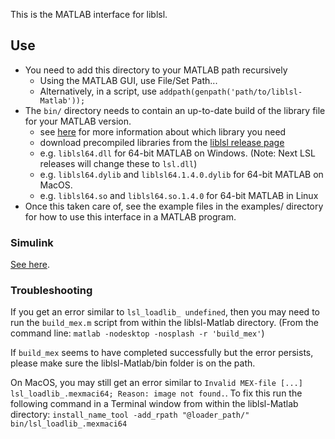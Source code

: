 This is the MATLAB interface for liblsl.

## Use

* You need to add this directory to your MATLAB path recursively
    * Using the MATLAB GUI, use File/Set Path...
    * Alternatively, in a script, use `addpath(genpath('path/to/liblsl-Matlab'));`
* The `bin/` directory needs to contain an up-to-date build of the library file for your MATLAB version.
    * see [here](https://github.com/sccn/labstreaminglayer/blob/master/doc/BUILD.md#note-about-architectures--binaries) for more information about which library you need
    * download precompiled libraries from the [liblsl release page](https://github.com/sccn/liblsl/releases)
    * e.g. `liblsl64.dll` for 64-bit MATLAB on Windows. (Note: Next LSL releases will change these to `lsl.dll`)
    * e.g. `liblsl64.dylib` and `liblsl64.1.4.0.dylib` for 64-bit MATLAB on MacOS.
    * e.g. `liblsl64.so` and `liblsl64.so.1.4.0` for 64-bit MATLAB in Linux
* Once this taken care of, see the example files in the examples/ directory for how to use this interface in a MATLAB program.

### Simulink

[See here](https://bitbucket.org/neatlabs/simbsi/wiki/LSL%20signal%20acquisition%20example).

### Troubleshooting

If you get an error similar to `lsl_loadlib_ undefined`, then you may need to run the `build_mex.m` script from within the liblsl-Matlab directory.
(From the command line: `matlab -nodesktop -nosplash -r 'build_mex'`)

If `build_mex` seems to have completed successfully but the error persists, please make sure the liblsl-Matlab/bin folder is on the path.

On MacOS, you may still get an error similar to `Invalid MEX-file [...] lsl_loadlib_.mexmaci64; Reason: image not found.`. To fix this run the following command in a Terminal window from within the liblsl-Matlab directory: `install_name_tool -add_rpath "@loader_path/" bin/lsl_loadlib_.mexmaci64`

